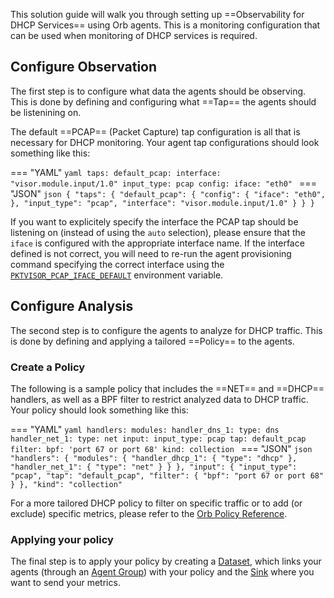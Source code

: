 This solution guide will walk you through setting up ==Observability for DHCP Services== using Orb agents. This is a monitoring configuration that can be used when monitoring of DHCP services is required.

## Configure Observation

The first step is to configure what data the agents should be observing. This is done by defining and configuring what ==Tap== the agents should be listenining on.

The default ==PCAP== (Packet Capture) tap configuration is all that is necessary for DHCP monitoring. Your agent tap configurations should look something like this:

=== "YAML"
    ```yaml
    taps:
        default_pcap:
            interface: "visor.module.input/1.0"
            input_type: pcap
            config:
                iface: "eth0"
    ```
=== "JSON"
    ```json
    {
        "taps": {
            "default_pcap": {
                "config": {
                    "iface": "eth0",
                },
                "input_type": "pcap",
                "interface": "visor.module.input/1.0"
            }
        }
    }
    ```

If you want to explicitely specify the interface the PCAP tap should be listening on (instead of using the `auto` selection), please ensure that the `iface` is configured with the appropriate interface name. If the interface defined is not correct, you will need to re-run the agent provisioning command specifying the correct interface using the [`PKTVISOR_PCAP_IFACE_DEFAULT`](/documentation/running_orb_agent#sample-provisioning-commands) environment variable.

## Configure Analysis

The second step is to configure the agents to analyze for DHCP traffic. This is done by defining and applying a tailored ==Policy== to the agents.

### Create a Policy

The following is a sample policy that includes the ==NET== and ==DHCP== handlers, as well as a BPF filter to restrict analyzed data to DHCP traffic. Your policy should look something like this:

=== "YAML"
    ```yaml
    handlers:
        modules:
            handler_dns_1:
                type: dns
            handler_net_1:
                type: net
    input:
        input_type: pcap
        tap: default_pcap
        filter:
            bpf: 'port 67 or port 68'
    kind: collection
    ```
=== "JSON"
    ```json
    "handlers": {
        "modules": {
            "handler_dhcp_1": {
                "type": "dhcp"
            },
            "handler_net_1": {
                "type": "net"
            }
        }
    },
    "input": {
        "input_type": "pcap",
        "tap": "default_pcap",
        "filter": {
            "bpf": "port 67 or port 68"
        }
    },
    "kind": "collection"
    ```

For a more tailored DHCP policy to filter on specific traffic or to add (or exclude) specific metrics, please refer to the [Orb Policy Reference](/documentation/advanced_policies).

### Applying your policy

The final step is to apply your policy by creating a [Dataset](/getting_started/#create-a-dataset), which links your agents (through an [Agent Group](/getting_started/#create-an-agent-group)) with your policy and the [Sink](/getting_started/#create-a-sink) where you want to send your metrics.
